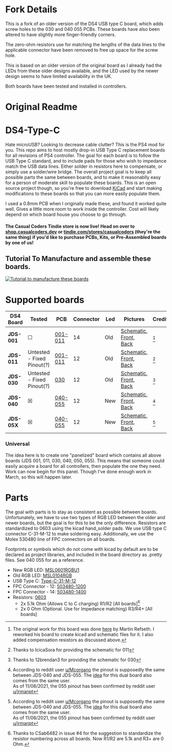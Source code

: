 # Fork Details
This is a fork of an older version of the DS4 USB type C board, which adds screw holes to the 030 and 040 055 PCBs. These boards have also been altered to have slightly more finger-friendly corners.

The zero-ohm resistors use for matching the lengths of the data lines to the applicable connector have been removed to free up space for the screw hole.

This is based on an older version of the original board as I already had the LEDs from these older designs available, and the LED used by the newer design seems to have limited availability in the UK.

Both boards have been tested and installed in controllers.


# Original Readme

# DS4-Type-C
Hate microUSB? Looking to decrease cable clutter? This is the PS4 mod for you. This repo aims to host mostly drop-in USB Type C replacement boards for all revisions of PS4 controller. The goal for each board is to follow the USB Type C standard, and to include pads for those who wish to impedance match the USB data lines. Either solder in resistors here to compensate, or simply use a solder/wire bridge. The overall project goal is to keep all possible parts the same between boards, and to make it reasonablly easy for a person of moderate skill to populate these boards. This is an open source project though, so you're free to download [KiCad](https://www.kicad.org/download/) and start making modifications to these boards so that you can more easily populate them.

I used a 0.8mm PCB when I originally made these, and found it worked quite well. Gives a little more room to work inside the controller. Cost will likely depend on which board house you choose to go through. 

#### The Casual Coders Tindie store is now live! Head on over to [shop.casualcoders.dev](https://shop.casualcoders.dev) or [tindie.com/stores/casualcoders](https://www.tindie.com/stores/casualcoders/) (they're the same thing) if you'd like to purchase PCBs, Kits, or Pre-Assembled boards by one of us!

## Tutorial To Manufacture and assemble these boards.
[![Tutorial to manufacture these boards](https://img.youtube.com/vi/DVEYy7VKs3Q/0.jpg)](http://www.youtube.com/watch?v=DVEYy7VKs3Q)

# Supported boards

| DS4 Board   | Tested  | PCB                   | Connector | Led | Pictures | Credits |
|-------------|---------|-----------------------|----|--------|----------|---------|
| **JDS-001** | &#9744; | [001-011](/001%20011) | 14 | Old | [Schematic](/001%20011/001.svg), [Front](/001%20011/001_Front.png), [Back](/001%20011/001_Back.png) | [^cred001] |
| **JDS-011** | Untested - Fixed Pinout(?) | [001-011](/001%20011) | 12 | Old | [Schematic](/001%20011/001.svg), [Front](/001%20011/001_Front.png), [Back](/001%20011/001_Back.png) | [^cred011] |
| **JDS-030** | Untested - Fixed Pinout(?) | [030](/030)           | 12 | Old | [Schematic](/030/030.svg), [Front](/030/030_Front.png), [Back](/030/030_Back.png) | [^cred030] |
| **JDS-040** | &#9746; | [040-055](/040%20055) | 12 | New | [Schematic](/040%20055/040%20055.svg), [Front](/040%20055/040%20055_Front.png), [Back](/040%20055/040%20055_Back.png) | [^cred055] |
| **JDS-05X** | &#9746; | [040-055](/040%20055) | 12 | New | [Schematic](/040%20055/040%20055.svg), [Front](/040%20055/040%20055_Front.png), [Back](/040%20055/040%20055_Back.png) | [^cred055] |

[^cred001]:
    The original work for this board was done [here](https://github.com/HDR/DualShock4-USB-C) by Martin Refseth. I reworked his board to create kicad and schematic files for it. I also added compensation resistors as discussed above.
[^cred011]:
    Thanks to IcicaSora for providing the schematic for 011
[^cred030]:
    Thanks to 12brendan3 for providing the schematic for 030
[^cred055]:
    According to reddit user [u/Mcorgano](https://www.reddit.com/r/PS4Mods/comments/p2q3da/selling_dropin_replacement_type_c_charge_boards/h8oozja/) the pinout is supposedly the same between JDS-040 and JDS-055. The [idea](https://www.reddit.com/r/PS4Mods/comments/p2q3da/selling_dropin_replacement_type_c_charge_boards/h8os8rh/) for this dual board also comes from the same user.  
As of 11/08/2021, the 055 pinout has been confirmed by reddit user [u/jrmanpt](https://old.reddit.com/r/PS4Mods/comments/p6g08b/open_sourcing_the_type_c_charge_boards_help_me/hjoxedu/)
[^credresistormatching]:
    Thanks to CSab6482 in issue #4 for the suggestion to standardize the resistor numbering across all boards. Now R1/R2 are 5.1k and R3+ are 0 Ohm.
    
### Universal
The idea here is to create one "panelized" board which contains all above boards (JDS 001, 011, 030, 040, 050, 055). This means that someone could easily acquire a board for all controllers, then populate the one they need.  
Work can now begin for this panel. Though I've done enough work in March, so this will happen later.

# Parts
The goal with parts is to stay as consistent as possible between boards. Unfortunately, we have to use two types of RGB LED between the older and newer boards, but the goal is for this to be the only difference. Resistors are standardized to 0603 using the kicad hand_solder pads. We use USB type C connector C-31-M-12 to make soldering easy. Additionally, we use the Molex 530480 line of FPC connectors on all boards.  

Footprints or symbols which do not come with kicad by default are to be declared as project libraries, and included in the board directory as .pretty files. See 040 055 for as a reference.  

- New RGB LED:          [MSL0601RGBU1](https://www.mouser.com/ProductDetail/ROHM-Semiconductor/MSL0601RGBU1?qs=F5EMLAvA7IAg0rK0mfHa6w%3D%3D)
- Old RGB LED:          [MSL0104RGB](https://www.mouser.com/ProductDetail/ROHM-Semiconductor/MSL0104RGBU1?qs=%2Fha2pyFaduhThMWGX8bFHltJ8rIVfHrbMpgQU1T0g7RvDKWc6HIiGQ%3D%3D)
- USB Type C:           [Type-C-31-M-12](https://www.lcsc.com/product-detail/USB-Type-C_Korean-Hroparts-Elec-TYPE-C-31-M-12_C165948.html)
- FPC Connector - 12:   [503480-1200](https://www.mouser.com/ProductDetail/Molex/503480-1200?qs=%2Fha2pyFaduiit5JSGz5lsv1U%252BbZL3U56cNxg7eoCvCy3Ie8rHq3SFA%3D%3D)
- FPC Connector - 14:   [503480-1400](https://www.mouser.com/ProductDetail/Molex/503480-1400?qs=%2Fha2pyFadujj30aImGpM0ckpak%252BVtmx2aY5U9nBD5Hh2NWtQuUTDBg%3D%3D)
- Resistors:            [0603](https://www.mouser.com/Passive-Components/Resistors/Film-Resistors/Thin-Film-Resistors-SMD/_/N-7gz44?Keyword=0603&FS=True)
    - 2x 5.1k Ohm (Allows C to C charging) R1/R2 [All boards][^credresistormatching]
    - 2x 0 Ohm (Optional. Use for Impedance matching) R3/R4+ [All boards]
